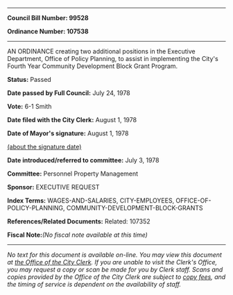 

********

**Council Bill Number: 99528**
   
**Ordinance Number: 107538**
********

 AN ORDINANCE creating two additional positions in the Executive Department, Office of Policy Planning, to assist in implementing the City's Fourth Year Community Development Block Grant Program.

**Status:** Passed
   
**Date passed by Full Council:** July 24, 1978
   
**Vote:** 6-1 Smith
   
**Date filed with the City Clerk:** August 1, 1978
   
**Date of Mayor's signature:** August 1, 1978
   
[(about the signature date)](/~public/approvaldate.htm)
   
   
   
**Date introduced/referred to committee:** July 3, 1978
   
**Committee:** Personnel Property Management
   
**Sponsor:** EXECUTIVE REQUEST
   
   
**Index Terms:** WAGES-AND-SALARIES, CITY-EMPLOYEES, OFFICE-OF-POLICY-PLANNING, COMMUNITY-DEVELOPMENT-BLOCK-GRANTS

**References/Related Documents:** Related: 107352

**Fiscal Note:**_(No fiscal note available at this time)_
********

_No text for this document is available on-line. You may view this document at [the Office of the City Clerk](http://www.seattle.gov/leg/clerk/contactUs.htm). If you are unable to visit the Clerk's Office, you may request a copy or scan be made for you by Clerk staff. Scans and copies provided by the Office of the City Clerk are subject to [copy fees](http://clerk.seattle.gov/~public/clerkfees.htm), and the timing of service is dependent on the availability of staff._

